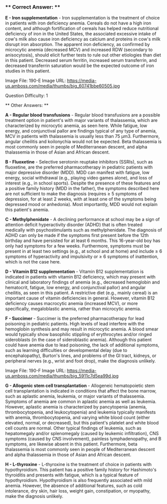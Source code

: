 ### ** Correct Answer: **

**E - Iron supplementation** - Iron supplementation is the treatment of choice in patients with iron deficiency anemia. Cereals do not have a high iron content, and although fortification of cereals has helped reduce nutritional deficiency of iron in the United States, the associated excessive intake of cow's milk also cause iron deficiency as calcium and proteins in cow's milk disrupt iron absorption. The apparent iron deficiency, as confirmed by microcytic anemia (decreased MCV) and increased RDW (secondary to anisocytosis), should elicit further tests to rule out other etiologies than diet in this patient. Decreased serum ferritin, increased serum transferrin, and decreased transferrin saturation would be the expected outcome of iron studies in this patient.

Image File: 190-E
Image URL: https://media-us.amboss.com/media/thumbs/big_60741bbe60505.jpg

Question Difficulty: 1

** Other Answers: **

**A - Regular blood transfusions** - Regular blood transfusions are a possible treatment option in patient's with major variants of thalassemia, which are characterized by microcytic anemia, as seen here. While fatigue, low energy, and conjunctival pallor are findings typical of any type of anemia, MCV in patients with thalassemia is usually less than 75 μm3. Furthermore, angular cheilitis and koilonychia would not be expected. Beta thalassemia is most commonly seen in people of Mediterranean descent, and alpha thalassemia in those of Asian and African descent.

**B - Fluoxetine** - Selective serotonin reuptake inhibitors (SSRIs), such as fluoxetine, are the preferred pharmacotherapy in pediatric patients with major depressive disorder (MDD). MDD can manifest with fatigue, low energy, social withdrawal (e.g., playing video games alone), and loss of interest (e.g., in school sports). Despite the presence of these features and a positive family history (MDD in the father), the symptoms described here are not sufficient to make the diagnosis (requires ≥ 5 symptoms of depression, for at least 2 weeks, with at least one of the symptoms being depressed mood or anhedonia). Most importantly, MDD would not explain this patient's anemia.

**C - Methylphenidate** - A declining performance at school may be a sign of attention deficit hyperactivity disorder (ADHD) that is often treated medically with psychostimulants such as methylphenidate. The diagnosis of ADHD can only be made if the symptoms first present before the 12th birthday and have persisted for at least 6 months. This 16-year-old boy has only had symptoms for a few weeks. Furthermore, symptoms must be present in at least two settings (e.g., at school and at home) and include ≥ 6 symptoms of hyperactivity and impulsivity or ≥ 6 symptoms of inattention, which is not the case here.

**D - Vitamin B12 supplementation** - Vitamin B12 supplementation is indicated in patients with vitamin B12 deficiency, which may present with clinical and laboratory findings of anemia (e.g., decreased hemoglobin and hematocrit, fatigue, low energy, and conjunctival pallor) and angular cheilitis, as seen in this patient. A restrictive diet (e.g., mainly cereal) is an important cause of vitamin deficiencies in general. However, vitamin B12 deficiency causes macrocytic anemia (increased MCV), or more specifically, megaloblastic anemia, rather than microcytic anemia.

**F - Succimer** - Succimer is the preferred pharmacotherapy for lead poisoning in pediatric patients. High levels of lead interfere with the hemoglobin synthesis and may result in microcytic anemia. A blood smear would typically show basophilic stippling of erythrocytes and/or ringed sideroblasts (in the case of sideroblastic anemia). Although this patient could have anemia due to lead poisoning, the lack of additional symptoms, such as learning difficulties or developmental delay (due to encephalopathy), Burton's lines, and problems of the GI tract, kidneys, or peripheral nerves (e.g., wrist and foot drop), make the diagnosis unlikely.

Image File: 190-F
Image URL: https://media-us.amboss.com/media/thumbs/big_5911c7d5ea99d.jpg

**G - Allogenic stem cell transplantation** - Allogeneic hematopoietic stem cell transplantation is indicated in conditions that affect the bone marrow, such as aplastic anemia, leukemia, or major variants of thalassemia. Symptoms of anemia are common in aplastic anemia as well as leukemia. However, aplastic anemia is characterized by pancytopenia (anemia, thrombocytopenia, and leukocytopenia) and leukemia typically manifests with anemia, thrombocytopenia, and varying white blood count (either elevated, normal, or decreased), but this patient's platelet and white blood cell counts are normal. Other typical findings of leukemia, such as hepatomegaly and/or splenomegaly (caused by leukemic infiltration), CNS symptoms (caused by CNS involvement), painless lymphadenopathy, and B symptoms, are likewise absent in this patient. Furthermore, beta thalassemia is most commonly seen in people of Mediterranean descent and alpha thalassemia in those of Asian and African descent.

**H - L-thyroxine** - L-thyroxine is the treatment of choice in patients with hypothyroidism. This patient has a positive family history for Hashimoto's thyroiditis and presents with fatigue, which is a typical feature of hypothyroidism. Hypothyroidism is also frequently associated with mild anemia. However, the absence of additional features, such as cold intolerance, dry skin, hair loss, weight gain, constipation, or myopathy, make the diagnosis unlikely.

